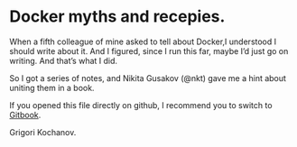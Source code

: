 # Docker myths and recepies.

When a fifth colleague of mine asked to tell about Docker‬,I understood I should write about it. And I figured, since I run this far, maybe I’d just go on writing. And that’s what I did.

So I got a series of notes, and Nikita Gusakov (@nkt) gave me a hint about uniting them in a book.

If you opened this file directly on github, I recommend you to switch to [Gitbook](https://www.gitbook.com/book/grikdotnet/docker-myths-and-receipts/details).


Grigori Kochanov.